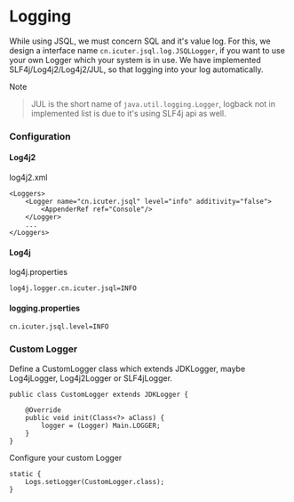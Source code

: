 # Logging

While using JSQL, we must concern SQL and it's value log. For this, we design a interface name `cn.icuter.jsql.log.JSQLLogger`, if you want to use your own Logger which your system is in use. We have implemented SLF4j/Log4j2/Log4j2/JUL, so that logging into your log automatically.

Note
> JUL is the short name of `java.util.logging.Logger`, logback not in implemented list is due to it's using SLF4j api as well.

### Configuration
#### Log4j2
log4j2.xml
```
<Loggers>
    <Logger name="cn.icuter.jsql" level="info" additivity="false">
        <AppenderRef ref="Console"/>
    </Logger>
    ...
</Loggers>
```
#### Log4j
log4j.properties
```
log4j.logger.cn.icuter.jsql=INFO
```
#### logging.properties
```
cn.icuter.jsql.level=INFO
```

### Custom Logger
Define a CustomLogger class which extends JDKLogger, maybe Log4jLogger, Log4j2Logger or SLF4jLogger.
```
public class CustomLogger extends JDKLogger {

    @Override
    public void init(Class<?> aClass) {
        logger = (Logger) Main.LOGGER;
    }
}
```
Configure your custom Logger
```
static {
    Logs.setLogger(CustomLogger.class);
}
```